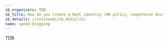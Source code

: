 ```yaml
---
sb_organizers: TDB 
sb_title: How do you create a NeIC identity (HR policy, competence development, 10% helping time, NeIC culture, branding and visibility, keeping this alive)?
sb_details: /crossteams/sb_details1/
name: speed-blogging
---
```


TDB
